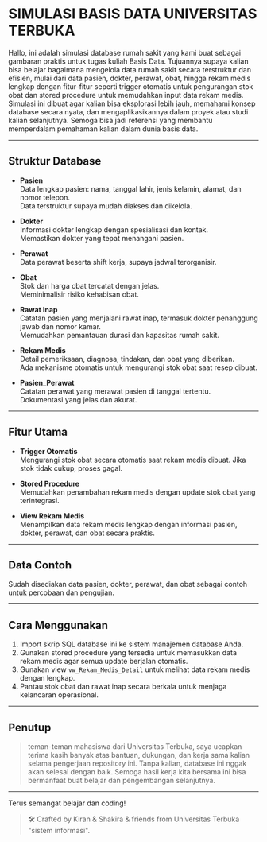 # SIMULASI BASIS DATA UNIVERSITAS TERBUKA

Hallo, ini adalah simulasi database rumah sakit yang kami buat sebagai gambaran praktis untuk tugas kuliah Basis Data. Tujuannya supaya kalian bisa belajar bagaimana mengelola data rumah sakit secara terstruktur dan efisien, mulai dari data pasien, dokter, perawat, obat, hingga rekam medis lengkap dengan fitur-fitur seperti trigger otomatis untuk pengurangan stok obat dan stored procedure untuk memudahkan input data rekam medis. Simulasi ini dibuat agar kalian bisa eksplorasi lebih jauh, memahami konsep database secara nyata, dan mengaplikasikannya dalam proyek atau studi kalian selanjutnya. Semoga bisa jadi referensi yang membantu memperdalam pemahaman kalian dalam dunia basis data.

---

## Struktur Database

- **Pasien**  
  Data lengkap pasien: nama, tanggal lahir, jenis kelamin, alamat, dan nomor telepon.  
  Data terstruktur supaya mudah diakses dan dikelola.

- **Dokter**  
  Informasi dokter lengkap dengan spesialisasi dan kontak.  
  Memastikan dokter yang tepat menangani pasien.

- **Perawat**  
  Data perawat beserta shift kerja, supaya jadwal terorganisir.

- **Obat**  
  Stok dan harga obat tercatat dengan jelas.  
  Meminimalisir risiko kehabisan obat.

- **Rawat Inap**  
  Catatan pasien yang menjalani rawat inap, termasuk dokter penanggung jawab dan nomor kamar.  
  Memudahkan pemantauan durasi dan kapasitas rumah sakit.

- **Rekam Medis**  
  Detail pemeriksaan, diagnosa, tindakan, dan obat yang diberikan.  
  Ada mekanisme otomatis untuk mengurangi stok obat saat resep dibuat.

- **Pasien_Perawat**  
  Catatan perawat yang merawat pasien di tanggal tertentu.  
  Dokumentasi yang jelas dan akurat.

---

## Fitur Utama

- **Trigger Otomatis**  
  Mengurangi stok obat secara otomatis saat rekam medis dibuat. Jika stok tidak cukup, proses gagal.

- **Stored Procedure**  
  Memudahkan penambahan rekam medis dengan update stok obat yang terintegrasi.

- **View Rekam Medis**  
  Menampilkan data rekam medis lengkap dengan informasi pasien, dokter, perawat, dan obat secara praktis.

---

## Data Contoh

Sudah disediakan data pasien, dokter, perawat, dan obat sebagai contoh untuk percobaan dan pengujian.

---

## Cara Menggunakan

1. Import skrip SQL database ini ke sistem manajemen database Anda.  
2. Gunakan stored procedure yang tersedia untuk memasukkan data rekam medis agar semua update berjalan otomatis.  
3. Gunakan view `vw_Rekam_Medis_Detail` untuk melihat data rekam medis dengan lengkap.  
4. Pantau stok obat dan rawat inap secara berkala untuk menjaga kelancaran operasional.

---

## Penutup
> teman-teman mahasiswa dari Universitas Terbuka, saya ucapkan terima kasih banyak atas bantuan, dukungan, dan kerja sama kalian selama pengerjaan repository ini. Tanpa kalian, database ini nggak akan selesai dengan baik. Semoga hasil kerja kita bersama ini bisa bermanfaat buat belajar dan pengembangan selanjutnya. 
---

Terus semangat belajar dan coding!  
> 🛠️ Crafted by Kiran & Shakira &  friends from Universitas Terbuka "sistem informasi".

